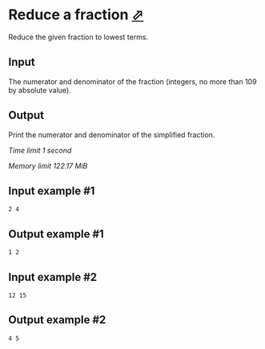 # Reduce a fraction [⬀](https://www.e-olymp.com/en/contests/9520/problems/83418)

Reduce the given fraction to lowest terms.

## Input

The numerator and denominator of the fraction (integers, no more than 109 by absolute value).

## Output

Print the numerator and denominator of the simplified fraction.

_Time limit 1 second_

_Memory limit 122.17 MiB_

## Input example #1
```
2 4
```

## Output example #1
```
1 2
```

## Input example #2
```
12 15
```

## Output example #2
```
4 5
```
